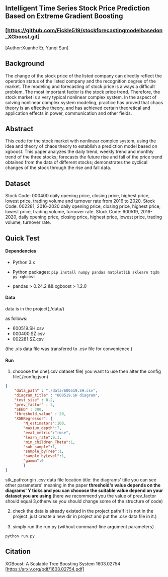 ## Intelligent Time Series Stock Price Prediction Based on Extreme Gradient Boosting
### [https://github.com/Fickle519/stockforecastingmodelbasedon_XGboost.git]
[Author:Xuanhe Er, Yunqi Sun]

## Background

The change of the stock price of the listed company can directly reflect the operation status of the listed company and the recognition degree of the market. The modeling and forecasting of stock price is always a difficult problem. The most important factor is the stock price trend. Therefore, the stock market is a very typical nonlinear complex system. In the aspect of solving nonlinear complex system modeling, practice has proved that chaos theory is an effective theory, and has achieved certain theoretical and application effects in power, communication and other fields.

## Abstract

This code for the stock market with nonlinear complex system, using the idea and theory of chaos theory to establish a prediction model based on xgboost. This paper analyzes the daily trend, weekly trend and monthly trend of the three stocks; forecasts the future rise and fall of the price trend obtained from the data of different stocks; demonstrates the cyclical changes of the stock through the rise and fall data.

## Dataset

Stock Code: 000400 daily opening price, closing price, highest price, lowest price, trading volume and turnover rate from 2016 to 2020.
Stock Code: 002281, 2016-2020 daily opening price, closing price, highest price, lowest price, trading volume, turnover rate.
Stock Code: 600519, 2016-2020, daily opening price, closing price, highest price, lowest price, trading volume, turnover rate.

## Quick Test

#### Dependencies

- Python 3.x
- Python packages:  `pip install numpy pandas matplotlib sklearn tqdm py-xgboost`

- pandas > 0.24.2 && xgboost > 1.2.0 

#### Data

data is in the project(./data/)

 as follows:
- 600519.SH.csv
- 000400.SZ.csv
- 002281.SZ.csv

 (the .xls data file was transfered to .csv file for convenience.)


#### Run

1. chooose the one(.csv dataset file) you want to use then alter the config file(./config.json)

```json
{
    "data_path" : "./data/600519.SH.csv",
    "diagram_title" : "600519.SH diagram",
    "test_size" : 0.2,
    "prev_factor" : 3,
    "SEED" : 300,
    "threshold_value" : 20,
    "XGBRegressor": {
        "N_estimators":100,
        "maxium_depth":7,
        "eval_metric":"rmse",
        "learn_rate":0.1,
        "min_children_Theta":1,
        "sub_sample":1,
        "sample_byTree":1,
        "sample_byLevel":1,
        "gamma":0
        }
}

```
stk_path:origin .csv data file location
title: the diagrams' title
you can see other parameters' meaning in the paper
**threshold's value depends on the diagrams' Y ticks and you can chooose the suitable value depend on your dataset you are using**
(here we recommend you the value of prev_factor should equal 3,otherwise you should change some of the structure of code)

2. check the data is already existed in the project path(if it is not in the project ,just create a new dir in project and put the .csv data file in it.)

3. simply run the run.py (without command-line argument parameters）
```
python run.py
```

## Citation

XGBoost: A Scalable Tree Boosting System 1603.02754 [https://arxiv.org/pdf/1603.02754.pdf]
